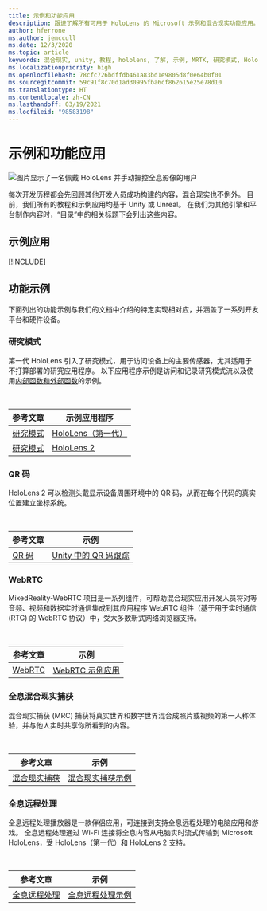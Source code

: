 ```yaml
---
title: 示例和功能应用
description: 跟进了解所有可用于 HoloLens 的 Microsoft 示例和混合现实功能应用。
author: hferrone
ms.author: jemccull
ms.date: 12/3/2020
ms.topic: article
keywords: 混合现实, unity, 教程, hololens, 了解, 示例, MRTK, 研究模式, HoloLens 2, qr 码, WebRTC, 混合现实捕获, 全息远程处理, UX Tools
ms.localizationpriority: high
ms.openlocfilehash: 78cfc726bdffdb461a83bd1e9805d8f0e64b0f01
ms.sourcegitcommit: 59c91f8c70d1ad30995fba6cf862615e25e78d10
ms.translationtype: HT
ms.contentlocale: zh-CN
ms.lasthandoff: 03/19/2021
ms.locfileid: "98583198"
---
```

# <a name="samples-and-feature-apps"></a>示例和功能应用

![图片显示了一名佩戴 HoloLens 并手动操控全息影像的用户](unreal/images/unreal-developer.jpg)

每次开发历程都会先回顾其他开发人员成功构建的内容，混合现实也不例外。 目前，我们所有的教程和示例应用均基于 Unity 或 Unreal。 在我们为其他引擎和平台制作内容时，“目录”中的相关标题下会列出这些内容。

## <a name="sample-apps"></a>示例应用

[!INCLUDE[](includes/tabs-samples.md)]

## <a name="feature-samples"></a>功能示例

下面列出的功能示例与我们的文档中介绍的特定实现相对应，并涵盖了一系列开发平台和硬件设备。

### <a name="research-mode"></a>研究模式

第一代 HoloLens 引入了研究模式，用于访问设备上的主要传感器，尤其适用于不打算部署的研究应用程序。 以下应用程序示例是访问和记录研究模式流以及使用[内部函数和外部函数](/windows/mixed-reality/locatable-camera#locating-the-device-camera-in-the-world)的示例。

<br>

| 参考文章 | 示例应用程序 |
| --- | --- |
| [研究模式](platform-capabilities-and-apis/research-mode.md) | [HoloLens（第一代）](https://github.com/microsoft/HoloLensForCV/tree/master/Samples) |
| [研究模式](platform-capabilities-and-apis/research-mode.md) | [HoloLens 2](https://github.com/microsoft/HoloLens2ForCV/tree/main/Samples) |

### <a name="qr-codes"></a>QR 码

HoloLens 2 可以检测头戴显示设备周围环境中的 QR 码，从而在每个代码的真实位置建立坐标系统。

<br>

| 参考文章 | 示例 |
| --- | --- |
| [QR 码](platform-capabilities-and-apis/qr-code-tracking.md) | [Unity 中的 QR 码跟踪](https://github.com/chgatla-microsoft/QRTracking/tree/master/SampleQRCodes) |

### <a name="webrtc"></a>WebRTC

MixedReality-WebRTC 项目是一系列组件，可帮助混合现实应用开发人员将对等音频、视频和数据实时通信集成到其应用程序 WebRTC 组件（基于用于实时通信 (RTC) 的 WebRTC 协议）中，受大多数新式网络浏览器支持。

<br>

| 参考文章 | 示例 |
| --- | --- |
| [WebRTC](https://microsoft.github.io/MixedReality-WebRTC) | [WebRTC 示例应用](https://github.com/microsoft/MixedReality-WebRTC/tree/master/examples) |

### <a name="holographic-mixed-reality-capture"></a>全息混合现实捕获

混合现实捕获 (MRC) 捕获将真实世界和数字世界混合成照片或视频的第一人称体验，并与他人实时共享你所看到的内容。

<br>

| 参考文章 | 示例 |
| --- | --- |
| [混合现实捕获](platform-capabilities-and-apis/mixed-reality-capture-for-developers.md) | [混合现实捕获示例](/samples/microsoft/windows-universal-samples/holographicmixedrealitycapture/) |

### <a name="holographic-remoting"></a>全息远程处理

全息远程处理播放器是一款伴侣应用，可连接到支持全息远程处理的电脑应用和游戏。 全息远程处理通过 Wi-Fi 连接将全息内容从电脑实时流式传输到 Microsoft HoloLens，受 HoloLens（第一代）和 HoloLens 2 支持。

<br>

| 参考文章 | 示例 |
| --- | --- |
| [全息远程处理](platform-capabilities-and-apis/holographic-remoting-player.md) | [全息远程处理示例](https://github.com/microsoft/MixedReality-HolographicRemoting-Samples) |
